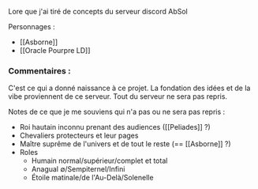 Lore que j'ai tiré de concepts du serveur discord AbSol

Personnages :
- [[Asborne]]
- [[Oracle Pourpre LD]]

### Commentaires :
C'est ce qui a donné naissance à ce projet. La fondation des idées et de la vibe proviennent de ce serveur. Tout du serveur ne sera pas repris.

Notes de ce que je me souviens qui n'a pas ou ne sera pas repris :
- Roi hautain inconnu prenant des audiences ([[Peliades]] ?)
- Chevaliers protecteurs et leur pages
- Maître suprême de l'univers et de tout le reste (== [[Asborne]] ?)
- Roles
	- Humain normal/supérieur/complet et total
	- Anagual ∅/Sempiternel/Infini
	- Étoile matinale/de l'Au-Delà/Solenelle